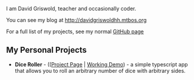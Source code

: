 I am David Griswold, teacher and occasionally coder.

You can see my blog at http://davidgriswoldhh.mtbos.org

For a full list of my projects, see my normal [GitHub page](https://www.github.com/DavidRGriswold)

## My Personal Projects

*  **Dice Roller** - (([Project Page](https://www.github.com/DavidRGriswold/dice-roller) | [Working Demo](https://davidrgriswold.github.io/dice-roller)) - a simple typescript app that allows you to roll an arbitrary number of dice with arbitrary sides. 
